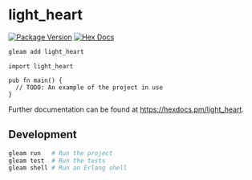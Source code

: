 # light_heart

[![Package Version](https://img.shields.io/hexpm/v/light_heart)](https://hex.pm/packages/light_heart)
[![Hex Docs](https://img.shields.io/badge/hex-docs-ffaff3)](https://hexdocs.pm/light_heart/)

```sh
gleam add light_heart
```
```gleam
import light_heart

pub fn main() {
  // TODO: An example of the project in use
}
```

Further documentation can be found at <https://hexdocs.pm/light_heart>.

## Development

```sh
gleam run   # Run the project
gleam test  # Run the tests
gleam shell # Run an Erlang shell
```
